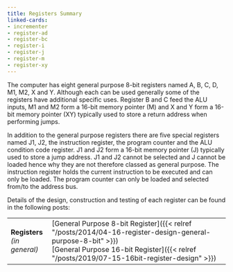 ```yaml
---
title: Registers Summary
linked-cards:
- incrementer
- register-ad
- register-bc
- register-i
- register-j
- register-m
- register-xy
---
```


The computer has eight general purpose 8-bit registers named A, B, C, D, M1, M2, X and Y. Although each can be used generally some of the registers have additional specific uses. Register B and C feed the ALU inputs, M1 and M2 form a 16-bit memory pointer (M) and X and Y form a 16-bit memory pointer (XY) typically used to store a return address when performing jumps.

In addition to the general purpose registers there are five special registers named J1, J2, the instruction register, the program counter and the ALU condition code register. J1 and J2 form a 16-bit memory pointer (J) typically used to store a jump address. J1 and J2 cannot be selected and J cannot be loaded hence why they are not therefore classed as general purpose. The instruction register holds the current instruction to be executed and can only be loaded. The program counter can only be loaded and selected from/to the address bus.

Details of the design, construction and testing of each register can be found in the following posts:

| |  |
|-|--------|
| **Registers**<br />*(in general)* | [General Purpose 8-bit Register]({{< relref "/posts/2014/04-16-register-design-general-purpose-8-bit" >}})<br />[General Purpose 16-bit Register]({{< relref "/posts/2019/07-15-16bit-register-design" >}}) |
